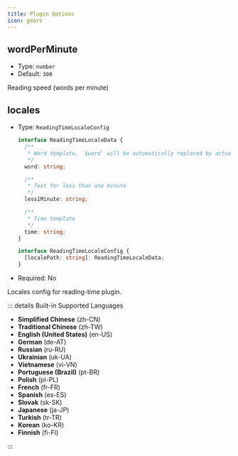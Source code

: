 ```yaml
---
title: Plugin Options
icon: gears
---
```


## wordPerMinute

- Type: `number`
- Default: `300`

Reading speed (words per minute)

## locales

- Type: `ReadingTimeLocaleConfig`

  ```ts
  interface ReadingTimeLocaleData {
    /**
     * Word template, `$word` will be automatically replaced by actual words
     */
    word: string;

    /**
     * Text for less than one minute
     */
    less1Minute: string;

    /**
     * Time template
     */
    time: string;
  }

  interface ReadingTimeLocaleConfig {
    [localePath: string]: ReadingTimeLocaleData;
  }
  ```

- Required: No

Locales config for reading-time plugin.

::: details Built-in Supported Languages

- **Simplified Chinese** (zh-CN)
- **Traditional Chinese** (zh-TW)
- **English (United States)** (en-US)
- **German** (de-AT)
- **Russian** (ru-RU)
- **Ukrainian** (uk-UA)
- **Vietnamese** (vi-VN)
- **Portuguese (Brazil)** (pt-BR)
- **Polish** (pl-PL)
- **French** (fr-FR)
- **Spanish** (es-ES)
- **Slovak** (sk-SK)
- **Japanese** (ja-JP)
- **Turkish** (tr-TR)
- **Korean** (ko-KR)
- **Finnish** (fi-FI)

:::
